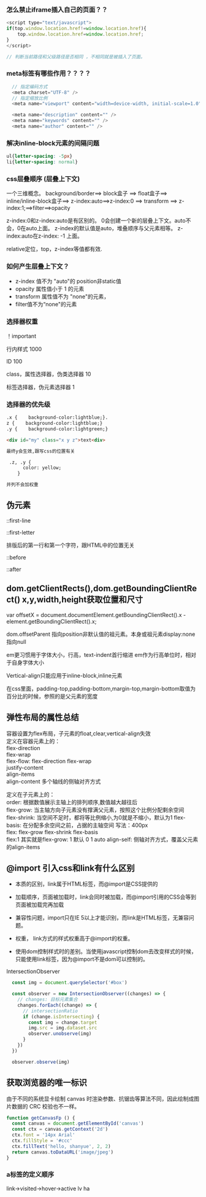 
### 怎么禁止iframe插入自己的页面？？
```js
<script type="text/javascript">  
if(top.window.location.href!=window.location.href){
    top.window.location.href=window.location.href;
}
</script>

// 判断当前路径和父级路径是否相同 ，不相同就是被插入了页面。
```



### meta标签有哪些作用？？？？
```js
  // 指定编码方式
  <meta charset="UTF-8" /> 
  // 指定缩放比例 
  <meta name="viewport" content="width=device-width, initial-scale=1.0" />

  <meta name="description" content="" /> 
  <meta name="keywords" content="" />
  <meta name="author" content="" />
```




### 解决inline-block元素的间隔问题
```css
ul{letter-spacing: -5px}
li{letter-spacing: normal}
```


### css层叠顺序  (层叠上下文)
一个三维概念。
background/border==> block盒子 ==> float盒子==> inline/inline-block盒子==> z-index:auto==>z-index:0 ==> transform ==> z-index:1;==>filter==>opacity



z-index:0和z-index:auto是有区别的。
0会创建一个新的层叠上下文。auto不会，0在auto上面。
z-index的默认值是auto，堆叠顺序与父元素相等。
z-index:auto在z-index: -1 上面。

relative定位，top，z-index等值都有效.

### 如何产生层叠上下文？
- z-index 值不为 "auto"的 position非static值
- opacity 属性值⼩于 1 的元素
- transform 属性值不为 "none"的元素，
- filter值不为“none"的元素




### 选择器权重

！important

行内样式 1000

ID  100

class，属性选择器，伪类选择器  10 

标签选择器，伪元素选择器 1 


### 选择器的优先级
```html
.x {    background-color:lightblue;}.
z {    background-color:lightblue;}
.y {    background-color:lightgreen;}

<div id="my" class="x y z">text<div>

最终y会生效,跟写css的位置有关

 .z, .y {
      color: yellow;
    }

并列不会加权重
```


## 伪元素
::first-line  

::first-letter  

排版后的第一行和第一个字符，跟HTML中的位置无关

::before  

::after


## dom.getClientRects(),dom.getBoundingClientRect()  x,y,width,height获取位置和尺寸 


var offsetX = 
document.documentElement.getBoundingClientRect().x - 
element.getBoundingClientRect().x;


dom.offsetParent 指向position非默认值的祖元素。本身或祖元素display:none 指向null 


em更习惯用于字体大小，行高，text-indent首行缩进
em作为行高单位时，相对于自身字体大小 


Vertical-align只能应用于inline-block,inline元素 


在css里面，padding-top,padding-bottom,margin-top,margin-bottom取值为百分比的时候，参照的是父元素的宽度

## 弹性布局的属性总结
  容器设置为flex布局，子元素的float,clear,vertical-align失效  
  定义在容器元素上的：  
  flex-direction  
  flex-wrap  
  flex-flow: flex-direction flex-wrap  
  justify-content  
  align-items  
  align-content  多个轴线的侧轴对齐方式  


  定义在子元素上的：  
    order: 根据数值展示主轴上的排列顺序,数值越大越往后  
    flex-grow: 当主轴方向子元素没有撑满父元素，按照这个比例分配剩余空间  
    flex-shrink: 当空间不足时，都将等比例缩小,为0就是不缩小，默认为1
    flex-basis: 在分配多余空间之前，占据的主轴空间 写法：400px  
    flex: flex-grow flex-shrink flex-basis     
    flex:1 其实就是flex-grow: 1  默认 0 1 auto
    align-self: 侧轴对齐方式，覆盖父元素的align-items  



## @import 引入css和link有什么区别 

- 本质的区别，link属于HTML标签，而@import是CSS提供的  

- 加载顺序，页面被加载时，link会同时被加载，而@import引用的CSS会等到页面被加载完再加载  


- 兼容性问题，import只在IE 5以上才能识别，而link是HTML标签，无兼容问题。 

- 权重， link方式的样式权重高于@import的权重。 

- 使用dom控制样式时的差别。当使用javascript控制dom去改变样式的时候，只能使用link标签，因为@import不是dom可以控制的。



IntersectionObserver  

```js
  const img = document.querySelector('#box')

  const observer = new IntersectionObserver((changes) => {
    // changes: 目标元素集合
    changes.forEach((change) => {
      // intersectionRatio
      if (change.isIntersecting) {
        const img = change.target
        img.src = img.dataset.src
        observer.unobserve(img)
      }
    })
  })

  observer.observe(img) 

  ``` 


  ## 获取浏览器的唯一标识 
  由于不同的系统显卡绘制 canvas 时渲染参数、抗锯齿等算法不同，因此绘制成图片数据的 CRC 校验也不一样。 
  ```js
  function getCanvasFp () {
    const canvas = document.getElementById('canvas')
    const ctx = canvas.getContext('2d')
    ctx.font = '14px Arial'
    ctx.fillStyle = '#ccc'
    ctx.fillText('hello, shanyue', 2, 2)
    return canvas.toDataURL('image/jpeg')
  }
  ``` 

### a标签的定义顺序
  link→visited→hover→active    lv ha 